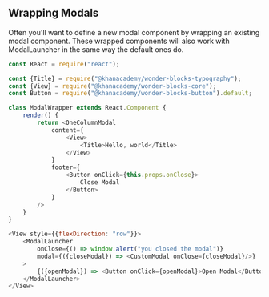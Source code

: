 ## Wrapping Modals

Often you'll want to define a new modal component by wrapping an existing
modal component.  These wrapped components will also work with ModalLauncher
in the same way the default ones do.

```js
const React = require("react");

const {Title} = require("@khanacademy/wonder-blocks-typography");
const {View} = require("@khanacademy/wonder-blocks-core");
const Button = require("@khanacademy/wonder-blocks-button").default;

class ModalWrapper extends React.Component {
    render() {
        return <OneColumnModal
            content={
                <View>
                    <Title>Hello, world</Title>
                </View>
            }
            footer={
                <Button onClick={this.props.onClose}>
                    Close Modal
                </Button>
            }
        />
    }
}

<View style={{flexDirection: "row"}}>
    <ModalLauncher
        onClose={() => window.alert("you closed the modal")}
        modal={({closeModal}) => <CustomModal onClose={closeModal}/>}
    >
        {({openModal}) => <Button onClick={openModal}>Open Modal</Button>}
    </ModalLauncher>
</View>
```
